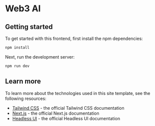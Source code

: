 # Web3 AI

## Getting started

To get started with this frontend, first install the npm dependencies:

```bash
npm install
```

Next, run the development server:

```bash
npm run dev
```

## Learn more

To learn more about the technologies used in this site template, see the following resources:

- [Tailwind CSS](https://tailwindcss.com/docs) - the official Tailwind CSS documentation
- [Next.js](https://nextjs.org/docs) - the official Next.js documentation
- [Headless UI](https://headlessui.dev) - the official Headless UI documentation
